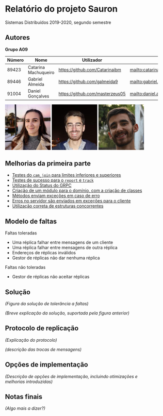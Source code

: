 # Relatório do projeto Sauron

Sistemas Distribuídos 2019-2020, segundo semestre

## Autores
  
**Grupo A09** 

| Número | Nome                 | Utilizador                        | Correio eletrónico                                |
| -------|----------------------|-----------------------------------| --------------------------------------------------|
| 89423  | Catarina Machuqueiro | <https://github.com/Catarinaibm>  | <mailto:catarinamachuqueiro@tecnico.ulisboa.pt>   |
| 89446  | Gabriel Almeida      | <https://github.com/galmeida9>    | <mailto:gabriel.almeida@tecnico.ulisboa.pt>       |
| 91004  | Daniel Gonçalves     | <https://github.com/masterzeus05> | <mailto:daniel.a.goncalves@tecnico.ulisboa.pt>    |

![Catarina](catarina.png) ![Gabriel](gabriel.png) ![Daniel](daniel.png)


## Melhorias da primeira parte

- [Testes do `cam_join` para limites inferiores e superiores](https://github.com/tecnico-distsys/A09-Sauron/commit/b656a724d092cfff34f1389078657b251da2bef7)
- [Testes de sucesso para o `report` e `track`](https://github.com/tecnico-distsys/A09-Sauron/commit/b656a724d092cfff34f1389078657b251da2bef7)
- [Utilização do Status do GRPC](https://github.com/tecnico-distsys/A09-Sauron/commit/b656a724d092cfff34f1389078657b251da2bef7)
- [Criação de um módulo para o domínio, com a criação de classes](https://github.com/tecnico-distsys/A09-Sauron/commit/b656a724d092cfff34f1389078657b251da2bef7)
- [Métodos enviam exceções em caso de erro](https://github.com/tecnico-distsys/A09-Sauron/commit/b656a724d092cfff34f1389078657b251da2bef7)
- [Erros no servidor são enviados em exceções para o cliente](https://github.com/tecnico-distsys/A09-Sauron/commit/b656a724d092cfff34f1389078657b251da2bef7)
- [Utilização correta de estruturas concorrentes](https://github.com/tecnico-distsys/A09-Sauron/commit/55b2f3139079c287b379dad2216786e16ecf4bb4)

## Modelo de faltas

Faltas toleradas
- Uma réplica falhar entre mensagens de um cliente
- Uma réplica falhar entre mensagens de outra réplica
- Endereços de réplicas inválidos
- Gestor de réplicas não dar nenhuma réplica

Faltas não toleradas
- Gestor de réplicas não aceitar réplicas


## Solução

_(Figura da solução de tolerância a faltas)_

_(Breve explicação da solução, suportada pela figura anterior)_


## Protocolo de replicação

_(Explicação do protocolo)_

_(descrição das trocas de mensagens)_


## Opções de implementação

_(Descrição de opções de implementação, incluindo otimizações e melhorias introduzidas)_



## Notas finais

_(Algo mais a dizer?)_
